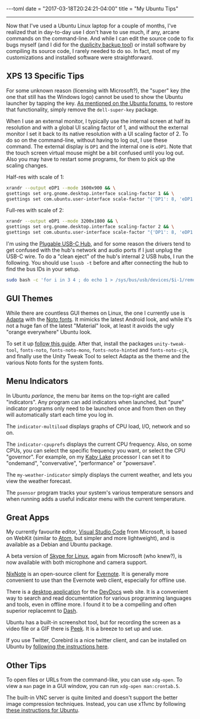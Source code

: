 ---toml
date = "2017-03-18T20:24:21-04:00"
title = "My Ubuntu Tips"

---

Now that I've used a Ubuntu Linux laptop for a couple of months, I've realized that in day-to-day use I don't have to use much, if any, arcane commands on the command-line. And while I can edit the source code to fix bugs myself (and I did for the [duplicity backup tool](https://bugs.launchpad.net/duplicity/+bug/1672540)) or install software by compiling its source code, I rarely needed to do so. In fact, most of my customizations and installed software were straightforward.

## XPS 13 Specific Tips

For some unknown reason (licensing with Microsoft?), the "super" key (the one that still has the Windows logo) cannot be used to show the Ubuntu launcher by tapping the key. [As mentioned on the Ubuntu forums](https://ubuntuforums.org/showthread.php?t=2329091), to restore that functionality, simply remove the `dell-super-key` package.

When I use an external monitor, I typically use the internal screen at half its resolution and with a global UI scaling factor of 1, and without the external monitor I set it back to its native resolution with a UI scaling factor of 2. To do so on the command-line, without having to log out, I use these command. The external display is `DP1` and the internal one is `eDP1`. Note that the touch screen virtual mouse might be a bit confused until you log out. Also you may have to restart some programs, for them to pick up the scaling changes.

Half-res with scale of 1:

```bash
xrandr --output eDP1 --mode 1600x900 && \
gsettings set org.gnome.desktop.interface scaling-factor 1 && \
gsettings set com.ubuntu.user-interface scale-factor "{'DP1': 8, 'eDP1':8}"
```

Full-res with scale of 2:

```bash
xrandr --output eDP1 --mode 3200x1800 && \
gsettings set org.gnome.desktop.interface scaling-factor 2 && \
gsettings set com.ubuntu.user-interface scale-factor "{'DP1': 8, 'eDP1':16}"
```

I'm using the [Plugable USB-C Hub](http://plugable.com/products/ud-ca1/), and for some reason the drivers tend to get confused with the hub's network and audio ports if I just unplug the USB-C wire. To do a "clean eject" of the hub's internal 2 USB hubs, I run the following. You should use `lsusb -t` before and after connecting the hub to find the bus IDs in your setup.

```bash
sudo bash -c 'for i in 3 4 ; do echo 1 > /sys/bus/usb/devices/$i-1/remove ; done'
```

## GUI Themes

While there are countless GUI themes on Linux, the one I currently use is [Adapta](https://github.com/adapta-project/adapta-gtk-theme) with the [Noto fonts](https://github.com/googlei18n/noto-fonts). It mimicks the latest Android look, and while it's not a huge fan of the latest "Material" look, at least it avoids the ugly "orange everywhere" Ubuntu look.

To set it up [follow this guide](http://www.omgubuntu.co.uk/2016/10/install-adapta-gtk-theme-on-ubuntu). After that, install the packages `unity-tweak-tool`, `fonts-noto`, `fonts-noto-mono`, `fonts-noto-hinted` and `fonts-noto-cjk`, and finally use the Unity Tweak Tool to select Adapta as the theme and the various Noto fonts for the system fonts.

## Menu Indicators

In Ubuntu *parlance*, the menu bar items on the top-right are called "indicators". Any program can add indicators when launched, but "pure" indicator programs only need to be launched once and from then on they will automatically start each time you log in.

The `indicator-multiload` displays graphs of CPU load, I/O, network and so on.

The `indicator-cpuprefs` displays the current CPU frequency. Also, on some CPUs, you can select the specific frequency you want, or select the CPU "governor". For example, on my [Kaby Lake](https://en.wikipedia.org/wiki/Kaby_Lake) processor I can set it to "ondemand", "convervative", "performance" or "powersave".

The `my-weather-indicator` simply displays the current weather, and lets you view the weather forecast.

The `psensor` program tracks your system's various temperature sensors and when running adds a useful indicator menu with the current temperature.

## Great Apps

My currently favourite editor, [Visual Studio Code](https://code.visualstudio.com/) from Microsoft, is based on WebKit (similar to [Atom](https://atom.io/), but simpler and more lightweight), and is available as a Debian and Ubuntu package.

A beta version of [Skype for Linux](https://www.skype.com/fr/download-skype/skype-for-computer/), again from Microsoft (who knew?), is now available with both microphone and camera support.

[NixNote](http://nixnote.org/) is an open-source client for [Evernote](https://evernote.com/). It is generally more convenient to use than the Evernote web client, especially for offline use.

There is a [desktop application](https://github.com/egoist/devdocs-app/releases) for the [DevDocs](http://devdocs.io/) web site. It is a convenient way to search and read documentation for various programming languages and tools, even in offline more. I found it to be a compelling and often superior replacemnt to [Dash](https://kapeli.com/dash).

Ubuntu has a built-in screenshot tool, but for recording the screen as a video file or a GIF there is [Peek](https://github.com/phw/peek). It is a breeze to set up and use.

If you use Twitter, Corebird is a nice twitter client, and can be installed on Ubuntu by [following the instructions here](https://launchpad.net/~ubuntuhandbook1/+archive/ubuntu/corebird/).

## Other Tips

To open files or URLs from the command-like, you can use `xdg-open`. To view a `man` page in a GUI window, you can run `xdg-open man:crontab.5`.

The built-in VNC server is quite limited and doesn't support the better image compression techniques. Instead, you can use x11vnc by following [these instructions for Ubuntu](https://help.ubuntu.com/community/VNC/Servers#x11vnc).
